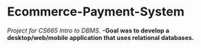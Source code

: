 # Ecommerce-Payment-System
_Project for CS665 Intro to DBMS_. 
**-Goal was to develop a desktop/web/mobile application that uses relational databases.**
